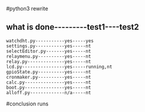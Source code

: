 #python3 rewrite
## what is done---------test1----test2
    watchdht.py-----------yes-----yes
    settings.py-----------yes-----nt
    selectEditor.py-------yes-----nt
    relaymenu.py----------yes-----nt
    relay.py--------------yes-----nt
    lcd.py----------------yes-----running,nt
    gpioState.py----------yes-----nt
    cronmaker.py----------yes-----nt
    calc.py---------------yes-----nt
    boot.py---------------yes-----nt
    alloff.py-------------n/a-----nt

#conclusion 
    runs  